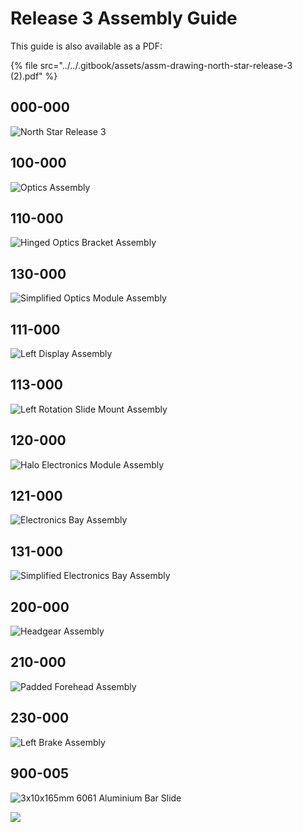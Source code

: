 # Release 3 Assembly Guide

This guide is also available as a PDF:

{% file src="../../.gitbook/assets/assm-drawing-north-star-release-3 \(2\).pdf" %}



## 000-000

![North Star Release 3](../../.gitbook/assets/assm-drawing-north-star-release-3-01.png)

## 100-000

![Optics Assembly](../../.gitbook/assets/assm-drawing-north-star-release-3-02.png)

## 110-000

![Hinged Optics Bracket Assembly](../../.gitbook/assets/assm-drawing-north-star-release-3-03.png)

## 130-000

![Simplified Optics Module Assembly](../../.gitbook/assets/assm-drawing-north-star-release-3-04.png)

## 111-000

![Left Display Assembly](../../.gitbook/assets/assm-drawing-north-star-release-3-05.png)

## 113-000

![Left Rotation Slide Mount Assembly](../../.gitbook/assets/assm-drawing-north-star-release-3-06.png)

## 120-000

![Halo Electronics Module Assembly](../../.gitbook/assets/assm-drawing-north-star-release-3-07.png)

## 121-000

![Electronics Bay Assembly](../../.gitbook/assets/assm-drawing-north-star-release-3-08.png)

## 131-000

![Simplified Electronics Bay Assembly](../../.gitbook/assets/assm-drawing-north-star-release-3-09.png)

## 200-000

![Headgear Assembly](../../.gitbook/assets/assm-drawing-north-star-release-3-10.png)

## 210-000

![Padded Forehead Assembly](../../.gitbook/assets/assm-drawing-north-star-release-3-11.png)

## 230-000

![Left Brake Assembly](../../.gitbook/assets/assm-drawing-north-star-release-3-12.png)

## 900-005

![3x10x165mm 6061 Aluminium Bar Slide](../../.gitbook/assets/assm-drawing-north-star-release-3-13.png)

![](../../.gitbook/assets/assm-drawing-north-star-release-3-14.png)

